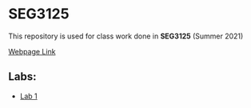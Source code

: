 # SEG3125
This repository is used for class work done in **SEG3125** (Summer 2021)

[Webpage Link](http://gianlucacoletti.me/SEG3125/)

## Labs:
 - [Lab 1](http://gianlucacoletti.me/SEG3125/L1)
